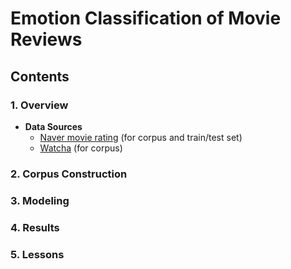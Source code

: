 # Emotion Classification of Movie Reviews 

## Contents

### 1. Overview

- **Data Sources**
  - [Naver movie rating](https://movie.naver.com/movie/point/af/list.nhn) (for corpus and train/test set)
  - [Watcha](https://watcha.net/) (for corpus)

### 2. Corpus Construction



### 3. Modeling



### 4. Results



### 5. Lessons











